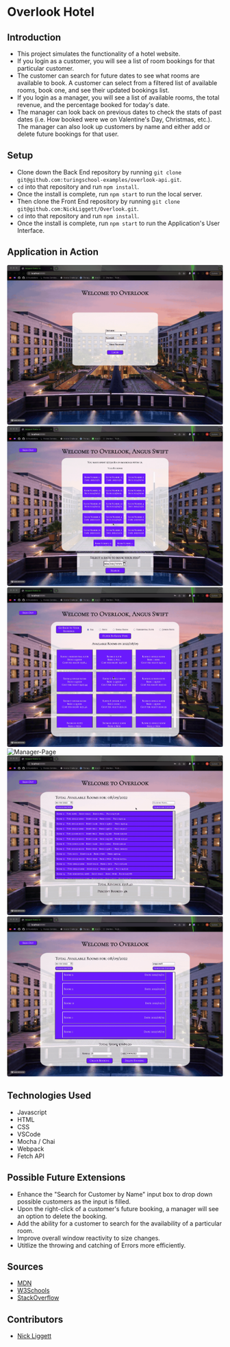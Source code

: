 # Overlook Hotel

## Introduction

- This project simulates the functionality of a hotel website.
- If you login as a customer, you will see a list of room bookings for that particular customer. 
- The customer can search for future dates to see what rooms are available to book. A customer can select from a filtered list of available rooms, book one, and see their updated bookings list.
- If you login as a manager, you will see a list of available rooms, the total revenue, and the percentage booked for today's date.
- The manager can look back on previous dates to check the stats of past dates (i.e. How booked were we on Valentine's Day, Christmas, etc.). The manager can also look up customers by name and either add or delete future bookings for that user.

## Setup

- Clone down the Back End repository by running `git clone git@github.com:turingschool-examples/overlook-api.git`.
- `cd` into that repository and run `npm install`.
- Once the install is complete, run `npm start` to run the local server.
- Then clone the Front End repository by running `git clone git@github.com:NickLiggett/Overlook.git`.
- `cd` into that repository and run `npm install`.
- Once the install is complete, run `npm start` to run the Application's User Interface.

## Application in Action

![Customer-Page](./src/images/customer-page.gif)
![Customer-Checks-Rooms](./src/images/customer-checks-rooms.gif)
![Customer-Books-Room](./src/images/customer-books-room.gif)
![Manager-Page](./src/images/manager-page.gif)
![Manager-Searches-Customer](./src/images/manager-searches-customer.gif)
![Manager-Adds-Deletes-Booking](./src/images/manager-adds-deletes-booking.gif)


## Technologies Used
- Javascript
- HTML
- CSS
- VSCode
- Mocha / Chai
- Webpack
- Fetch API

## Possible Future Extensions
- Enhance the "Search for Customer by Name" input box to drop down possible customers as the input is filled.
- Upon the right-click of a customer's future booking, a manager will see an option to delete the booking.
- Add the ability for a customer to search for the availability of a particular room.
- Improve overall window reactivity to size changes.
- Utitlize the throwing and catching of Errors more efficiently.

## Sources
- [MDN](http://developer.mozilla.org/en-US/)
- [W3Schools](https://www.w3schools.com/)
- [StackOverflow](https://stackoverflow.com/)

## Contributors
  - [Nick Liggett](https://github.com/NickLiggett)
